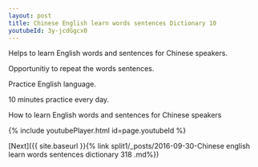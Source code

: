 ```yaml
---
layout: post
title: Chinese English learn words sentences Dictionary 10 
youtubeId: 3y-jcdGgcx0
---
```

 
 
Helps to learn English words and sentences for Chinese speakers.

Opportunitiy to repeat the words sentences. 

Practice English language. 
 
10 minutes practice every day. 
 
How to learn English words and sentences for Chinese speakers 
 
{% include youtubePlayer.html id=page.youtubeId %}
 
 
[Next]({{ site.baseurl }}{% link  split1/_posts/2016-09-30-Chinese english learn words sentences dictionary 318 .md%})
 
